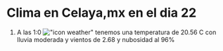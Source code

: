 # Clima en Celaya,mx en el dia 22

1. A las 1:0 !["icon weather"](http://openweathermap.org/img/w/10n.png) tenemos una temperatura de 20.56 C con lluvia moderada y  vientos de 2.68 y nubosidad al 96%
